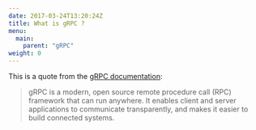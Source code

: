```yaml
---
date: 2017-03-24T13:20:24Z
title: What is gRPC ?
menu:
  main:
    parent: "gRPC"
weight: 0 
---
```


This is a quote from the [gRPC documentation][1]:

> gRPC is a modern, open source remote procedure call (RPC) framework that can run anywhere. It enables client and server applications to communicate transparently, and makes it easier to build connected systems.

 [1]: http://www.grpc.io/faq/
